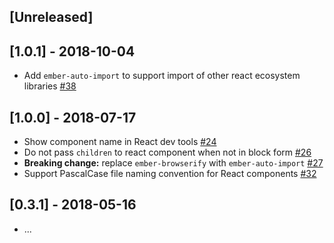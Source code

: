 ## [Unreleased]

## [1.0.1] - 2018-10-04

- Add `ember-auto-import` to support import of other react ecosystem libraries [#38](https://github.com/AltSchool/ember-cli-react/pull/38)

## [1.0.0] - 2018-07-17

- Show component name in React dev tools [#24](https://github.com/AltSchool/ember-cli-react/pull/24)
- Do not pass `children` to react component when not in block form [#26](https://github.com/AltSchool/ember-cli-react/pull/26)
- **Breaking change:** replace `ember-browserify` with `ember-auto-import` [#27](https://github.com/AltSchool/ember-cli-react/pull/27)
- Support PascalCase file naming convention for React components [#32](https://github.com/AltSchool/ember-cli-react/pull/32)

## [0.3.1] - 2018-05-16

- ...

